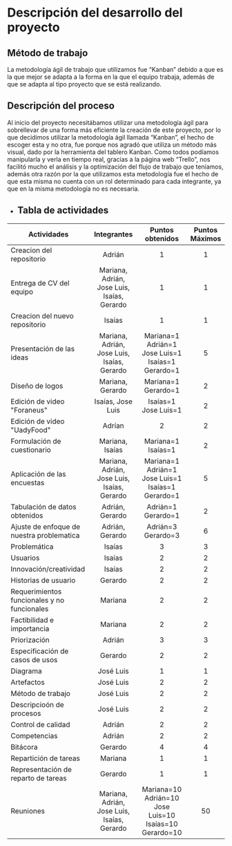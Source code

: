  # Descripción del desarrollo del proyecto

## Método de trabajo
La metodología ágil de trabajo que utilizamos fue “Kanban” debido a que es la que mejor se adapta a la forma en la que el equipo trabaja, además de que se adapta al  tipo proyecto que se está realizando. 

## Descripción del proceso
Al inicio del proyecto necesitábamos utilizar una metodología ágil para sobrellevar de una forma más eficiente la creación de este proyecto, por lo que decidimos utilizar la metodología ágil llamada “Kanban”, el hecho de escoger esta y no otra, fue porque nos agradó que utiliza un método más visual, dado por la herramienta del tablero Kanban. 
Como todos podíamos manipularla y verla en tiempo real, gracias a la página web “Trello”, nos facilitó mucho el análisis y la optimización del flujo de trabajo que teníamos, además otra razón por la que utilizamos esta metodología fue el hecho de que esta misma no cuenta con un rol determinado para cada integrante, ya que en la misma metodología no es necesaria.

* ## Tabla de actividades

| Actividades | Integrantes | Puntos obtenidos | Puntos Máximos |
| ------------- |:-------------:|:-------------:| :-------------:| 
| Creacion del repositorio | Adrián | 1 | 1 |
| Entrega de CV del equipo| Mariana, Adrián, Jose Luis, Isaías, Gerardo | 1 | 1 |
| Creacion del nuevo repositorio | Isaías | 1 | 1 |
| Presentación de las ideas | Mariana, Adrián, Jose Luis, Isaías, Gerardo | Mariana=1 Adrián=1 Jose Luis=1 Isaías=1 Gerardo=1 | 5 |
| Diseño de logos | Mariana, Gerardo | Mariana=1 Gerardo=1 | 2 |
| Edición de video "Foraneus" | Isaías, Jose Luis | Isaías=1 Jose Luis=1 | 2 |
| Edición de video "UadyFood" | Adrían | 2 | 2 |
| Formulación de cuestionario | Mariana, Isaías | Mariana=1 Isaías=1 | 2 |
| Aplicación de las encuestas | Mariana, Adrián, Jose Luis, Isaías, Gerardo | Mariana=1 Adrián=1 Jose Luis=1 Isaías=1 Gerardo=1 | 5 |
| Tabulación de datos obtenidos | Adrián, Gerardo | Adrián=1 Gerardo=1 | 2 |
| Ajuste de enfoque de nuestra problematica | Adrián, Gerardo | Adrián=3 Gerardo=3 | 6
| Problemática| Isaías | 3 | 3 |
| Usuarios | Isaías | 2 | 2 |
| Innovación/creatividad| Isaías | 2 | 2 |
| Historias de usuario| Gerardo | 2 | 2 |
| Requerimientos funcionales y no funcionales| Mariana | 2 | 2 |
| Factibilidad e importancia| Mariana | 2 | 2 |
| Priorización| Adrián | 3 | 3 |
| Especificación de casos de usos | Gerardo | 2 | 2 |
| Diagrama | José Luis | 1 |1 |
| Artefactos | José Luis | 2 | 2 |
| Método de trabajo | José Luis | 2 | 2 |
| Descripcioón de procesos | José Luis | 2 | 2 |
| Control de calidad | Adrián | 2 | 2 |
| Competencias | Adrián | 2 | 2 |
| Bitácora| Gerardo | 4 | 4 |
| Repartición de tareas| Mariana | 1 | 1 |
| Representación de reparto de tareas| Gerardo | 1 | 1 |
| Reuniones | Mariana, Adrián, Jose Luis, Isaías, Gerardo | Mariana=10 Adrián=10 Jose Luis=10 Isaías=10 Gerardo=10 | 50 | 
